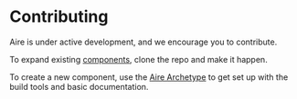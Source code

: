# Contributing

Aire is under active development, and we encourage you to contribute.

To expand existing [components](../components), clone the repo and make it happen.

To create a new component, use the [Aire Archetype](https://github.com/aire-ux/aire-archetype) to get set up with the build tools and basic documentation.
